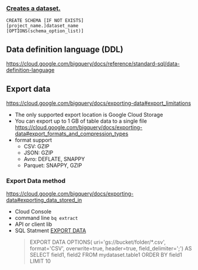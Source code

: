 ### [Creates a dataset.](https://cloud.google.com/bigquery/docs/reference/standard-sql/data-definition-language#create_schema_statement)
```
CREATE SCHEMA [IF NOT EXISTS]
[project_name.]dataset_name
[OPTIONS(schema_option_list)]
```


## Data definition language (DDL)
https://cloud.google.com/bigquery/docs/reference/standard-sql/data-definition-language


## Export data
https://cloud.google.com/bigquery/docs/exporting-data#export_limitations
- The only supported export location is Google Cloud Storage
- You can export up to 1 GB of table data to a single file
https://cloud.google.com/bigquery/docs/exporting-data#export_formats_and_compression_types
- format support
  - CSV:  GZIP
  - JSON: GZIP
  - Avro: DEFLATE, SNAPPY	
  - Parquet:  SNAPPY, GZIP	
### Export Data method
https://cloud.google.com/bigquery/docs/exporting-data#exporting_data_stored_in
- Cloud Console
- command line `bq extract`
- API or client lib
- SQL Statment [EXPORT DATA](https://cloud.google.com/bigquery/docs/reference/standard-sql/other-statements#export_data_statement)
  > EXPORT DATA OPTIONS(
  uri='gs://bucket/folder/*.csv',
  format='CSV',
  overwrite=true,
  header=true,
  field_delimiter=';') AS
SELECT field1, field2 FROM mydataset.table1 ORDER BY field1 LIMIT 10
  
